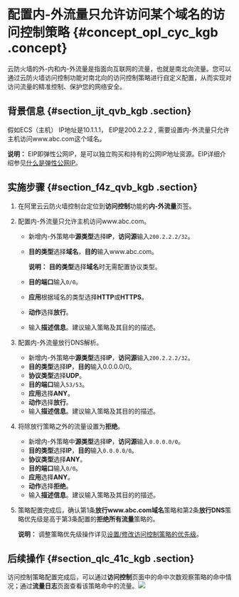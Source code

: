 # 配置内-外流量只允许访问某个域名的访问控制策略 {#concept_opl_cyc_kgb .concept}

云防火墙的外-内和内-外流量是指面向互联网的流量，也就是南北向流量。您可以通过云防火墙访问控制功能对南北向的访问控制策略进行自定义配置，从而实现对访问流量的精准控制、保护您的网络安全。

## 背景信息 {#section_ijt_qvb_kgb .section}

假如ECS（主机） IP地址是10.1.1.1， EIP是200.2.2.2 , 需要设置内-外流量只允许主机访问www.abc.com这个域名。

**说明：** EIP即弹性公网IP，是可以独立购买和持有的公网IP地址资源。EIP详细介绍参见[什么是弹性公网IP](../../../../../cn.zh-CN/产品简介/什么是弹性公网IP.md#)。

## 实施步骤 {#section_f4z_qvb_kgb .section}

1.  在阿里云云防火墙控制台定位到**访问控制**功能的**内-外流量**页签。
2.  配置内-外流量只允许主机访问www.abc.com。
    -   新增内-外策略中**源类型**选择**IP**，**访问源**输入`200.2.2.2/32`。
    -   **目的类型**选择**域名**，**目的**输入www.abc.com。

        **说明：** **目的类型**选择**域名**时无需配置协议类型。

    -   **目的端口**输入`0/0`。
    -   **应用**根据域名的类型选择**HTTP**或**HTTPS**。
    -   **动作**选择**放行**。
    -   输入**描述信息**。建议输入策略及其目的的描述。
3.  配置内-外流量放行DNS解析。
    -   新增内-外策略中**源类型**选择**IP**，**访问源**输入`200.2.2.2/32`。
    -   **目的类型**选择**IP**，**目的**输入0.0.0.0/0。
    -   **协议类型**选择**UDP**。
    -   **目的端口**输入`53/53`。
    -   **应用**选择**ANY**。
    -   **动作**选择**放行**。
    -   输入**描述信息**。建议输入策略及其目的的描述。
4.  将除放行策略之外的流量设置为**拒绝**。
    -   新增内-外策略中**源类型**选择**IP**，**访问源**输入`0.0.0.0/0`。
    -   **目的类型**选择**IP**，**目的**输入`0.0.0.0/0`。
    -   **协议类型**选择**ANY**。
    -   **目的端口**输入`0/0`。
    -   **应用**选择**ANY**。
    -   **动作**选择**拒绝**。
    -   输入**描述信息**。建议输入策略及其目的的描述。
5.  策略配置完成后，确认第1条**放行www.abc.com域名**策略和第2条**放行DNS**策略优先级是高于第3条配置的**拒绝所有流量**策略的。

    **说明：** 调整策略优先级操作详见[设置/修改访问控制策略的优先级](../../../../../cn.zh-CN/用户指南/安全策略/访问控制策略/设置__修改访问控制策略的优先级.md#)。


## 后续操作 {#section_qlc_41c_kgb .section}

访问控制策略配置完成后，可以通过**访问控制**页面中的命中次数观察策略的命中情况；通过**流量日志**页面查看该策略命中的流量。![](http://static-aliyun-doc.oss-cn-hangzhou.aliyuncs.com/assets/img/93164/154743826836862_zh-CN.png)

